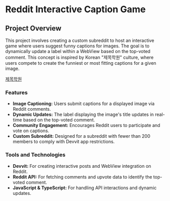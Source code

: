 # Reddit Interactive Caption Game

## Project Overview

This project involves creating a custom subreddit to host an interactive game where users suggest funny captions for images. The goal is to dynamically update a label within a WebView based on the top-voted comment. This concept is inspired by Korean "제목학원" culture, where users compete to create the funniest or most fitting captions for a given image.  

[제목학원](https://encrypted-tbn0.gstatic.com/images?q=tbn:ANd9GcSB2NdtdVUHTRpgGsFe3IspNVrMaM71aSVj3g&s)

### Features

- **Image Captioning:** Users submit captions for a displayed image via Reddit comments.
- **Dynamic Updates:** The label displaying the image's title updates in real-time based on the top-voted comment.
- **Community Engagement:** Encourages Reddit users to participate and vote on captions.
- **Custom Subreddit:** Designed for a subreddit with fewer than 200 members to comply with Devvit app restrictions.

### Tools and Technologies

- **Devvit:** For creating interactive posts and WebView integration on Reddit.
- **Reddit API:** For fetching comments and upvote data to identify the top-voted comment.
- **JavaScript & TypeScript:** For handling API interactions and dynamic updates.